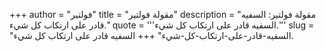 +++
author = "فولتير"
title = "مقولة فولتير"
description = "مقولة فولتير: السفيه قادر على ارتكاب كل شيء."
quote = '''السفيه قادر على ارتكاب كل شيء.'''
slug = "السفيه-قادر-على-ارتكاب-كل-شيء"
+++
السفيه قادر على ارتكاب كل شيء.
